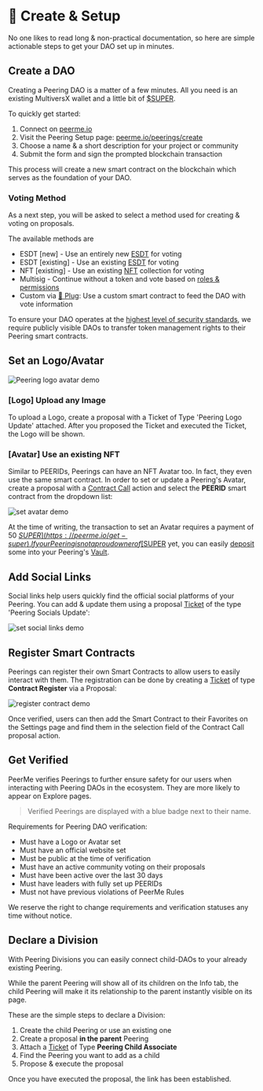 # 🌱️ Create & Setup

No one likes to read long & non-practical documentation, so here are simple actionable steps to get your DAO set up in minutes.

## Create a DAO

Creating a Peering DAO is a matter of a few minutes. All you need is an existing MultiversX wallet and a little bit of [$SUPER](https://peerme.io/tokens).

To quickly get started:

1. Connect on [peerme.io](https://peerme.io)
2. Visit the Peering Setup page: [peerme.io/peerings/create](https://peerme.io/peerings/create)
3. Choose a name & a short description for your project or community
4. Submit the form and sign the prompted blockchain transaction

This process will create a new smart contract on the blockchain which serves as the foundation of your DAO.

### Voting Method

As a next step, you will be asked to select a method used for creating & voting on proposals.

The available methods are

- ESDT [new] - Use an entirely new [ESDT](https://docs.elrond.com/developers/esdt-tokens/) for voting
- ESDT [existing] - Use an existing [ESDT](https://docs.elrond.com/developers/esdt-tokens/) for voting
- NFT [existing] - Use an existing [NFT](https://docs.elrond.com/developers/nft-tokens/) collection for voting
- Multisig - Continue without a token and vote based on [roles & permissions](./permissions.md)
- Custom via [🔌 Plug](./plugging.md): Use a custom smart contract to feed the DAO with vote information

To ensure your DAO operates at the [highest level of security standards](./security.md#transferring-token-management-rights), we require publicly visible DAOs to transfer token management rights to their Peering smart contracts.

## Set an Logo/Avatar

![Peering logo avatar demo](/images/entity-logo-avatar.png)

### [Logo] Upload any Image

To upload a Logo, create a proposal with a Ticket of Type 'Peering Logo Update' attached. After you proposed the Ticket and executed the Ticket, the Logo will be shown.

### [Avatar] Use an existing NFT

Similar to PEERIDs, Peerings can have an NFT Avatar too. In fact, they even use the same smart contract. In order to set or update a Peering's Avatar, create a proposal with a [Contract Call](./actions.md#call-contract) action and select the **PEERID** smart contract from the dropdown list:

![set avatar demo](/images/set-avatar-demo.png)

At the time of writing, the transaction to set an Avatar requires a payment of 50 [$SUPER](https://peerme.io/get-super). If your Peering is not a proud owner of [$SUPER](https://peerme.io/get-super) yet, you can easily [deposit](./vault.md#deposit) some into your Peering's [Vault](./vault.md).

## Add Social Links

Social links help users quickly find the official social platforms of your Peering. You can add & update them using a proposal [Ticket](./actions.md#tickets) of the type 'Peering Socials Update':

![set social links demo](/images/set-social-links-demo.png)

<!-- ## Register a Username (Herotag)

Reserving a username (aka. Herotag) for the Peering smart contract is fairly easy using a proposal [Contract Call](./actions.md#call-contract) action:

1. Create a new proposal and add a [Contract Call](./actions.md#call-contract) action
2. Select your Peering smart contract in the dropdown field
3. Select the 'Register Dns' function
4. Enter the Peering smart contracts address
5. Choose a username (herotag) of your choice (**important!** make sure to add the **.elrond** suffix: myusername.elrond)
6. Propose and execute the proposal -->

## Register Smart Contracts

Peerings can register their own Smart Contracts to allow users to easily interact with them. The registration can be done by creating a [Ticket](./tickets.md#contract-register) of type **Contract Register** via a Proposal:

![register contract demo](/images/register-contract-demo.png)

Once verified, users can then add the Smart Contract to their Favorites on the Settings page and find them in the selection field of the Contract Call proposal action.

## Get Verified

PeerMe verifies Peerings to further ensure safety for our users when interacting with Peering DAOs in the ecosystem. They are more likely to appear on Explore pages.

> Verified Peerings are displayed with a blue badge next to their name.

Requirements for Peering DAO verification:

- Must have a Logo or Avatar set
- Must have an official website set
- Must be public at the time of verification
- Must have an active community voting on their proposals
- Must have been active over the last 30 days
- Must have leaders with fully set up PEERIDs
- Must not have previous violations of PeerMe Rules

We reserve the right to change requirements and verification statuses any time without notice.

## Declare a Division

With Peering Divisions you can easily connect child-DAOs to your already existing Peering.

While the parent Peering will show all of its children on the Info tab, the child Peering will make it its relationship to the parent instantly visible on its page.

These are the simple steps to declare a Division:

1. Create the child Peering or use an existing one
2. Create a proposal **in the parent** Peering
3. Attach a [Ticket](./tickets.md#peering-child-associate) of Type **Peering Child Associate**
4. Find the Peering you want to add as a child
5. Propose & execute the proposal

Once you have executed the proposal, the link has been established.
